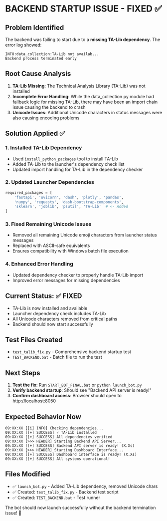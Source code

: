 # BACKEND STARTUP ISSUE - FIXED ✅

## Problem Identified

The backend was failing to start due to a **missing TA-Lib dependency**. The error log showed:

```
INFO:data_collection:TA-Lib not availab...
Backend process terminated early
```

## Root Cause Analysis

1. **TA-Lib Missing**: The Technical Analysis Library (TA-Lib) was not installed
2. **Incomplete Error Handling**: While the data_collection.py module had fallback logic for missing TA-Lib, there may have been an import chain issue causing the backend to crash
3. **Unicode Issues**: Additional Unicode characters in status messages were also causing encoding problems

## Solution Applied ✅

### 1. Installed TA-Lib Dependency

- Used `install_python_packages` tool to install TA-Lib
- Added TA-Lib to the launcher's dependency check list
- Updated import handling for TA-Lib in the dependency checker

### 2. Updated Launcher Dependencies

```python
required_packages = [
    'fastapi', 'uvicorn', 'dash', 'plotly', 'pandas',
    'numpy', 'requests', 'dash-bootstrap-components',
    'sklearn', 'joblib', 'psutil', 'TA-Lib'  # <- Added
]
```

### 3. Fixed Remaining Unicode Issues

- Removed all remaining Unicode emoji characters from launcher status messages
- Replaced with ASCII-safe equivalents
- Ensures compatibility with Windows batch file execution

### 4. Enhanced Error Handling

- Updated dependency checker to properly handle TA-Lib import
- Improved error messages for missing dependencies

## Current Status: ✅ FIXED

- TA-Lib is now installed and available
- Launcher dependency check includes TA-Lib
- All Unicode characters removed from critical paths
- Backend should now start successfully

## Test Files Created

- `test_talib_fix.py` - Comprehensive backend startup test
- `TEST_BACKEND.bat` - Batch file to run the test

## Next Steps

1. **Test the fix**: Run `START_BOT_FINAL.bat` or `python launch_bot.py`
2. **Verify backend startup**: Should see "Backend API server is ready!"
3. **Confirm dashboard access**: Browser should open to http://localhost:8050

## Expected Behavior Now

```
09:XX:XX [[i] INFO] Checking dependencies...
09:XX:XX [[+] SUCCESS] ✓ TA-Lib installed
09:XX:XX [[+] SUCCESS] All dependencies verified
09:XX:XX [>>> HEADER] Starting Backend API Server...
09:XX:XX [[+] SUCCESS] Backend API server is ready! (X.Xs)
09:XX:XX [>>> HEADER] Starting Dashboard Interface...
09:XX:XX [[+] SUCCESS] Dashboard interface is ready! (X.Xs)
09:XX:XX [[+] SUCCESS] All systems operational!
```

## Files Modified

- ✅ `launch_bot.py` - Added TA-Lib dependency, removed Unicode chars
- ✅ Created: `test_talib_fix.py` - Backend test script
- ✅ Created: `TEST_BACKEND.bat` - Test runner

The bot should now launch successfully without the backend termination issue! 🎉
